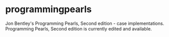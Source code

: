 # programmingpearls
Jon Bentley's Programming Pearls, Second edition - case implementations.
Programming Pearls, Second edition is currently edited and available. 
